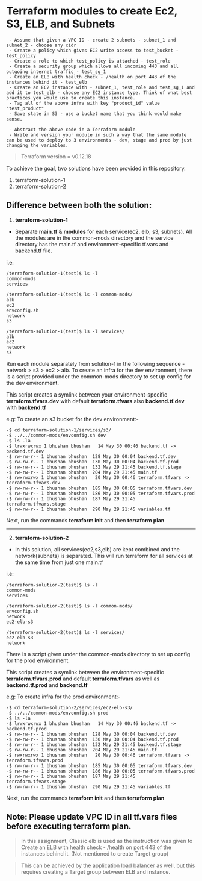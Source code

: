 # Terraform modules to create Ec2, S3, ELB, and Subnets
```- Create an s3 bucket - test_bucket
 - Assume that given a VPC ID - create 2 subnets - subnet_1 and subnet_2 - choose any cidr
 - Create a policy which gives EC2 write access to test_bucket - test_policy
 - Create a role to which test_policy is attached - test_role
 - Create a security group which allows all incoming 443 and all outgoing internet traffic - test_sg_1
 - Create an ELB with health check - /health on port 443 of the instances behind it - test_elb
 - Create an EC2 instance with - subnet_1, test_role and test_sg_1 and add it to test_elb - choose any EC2 instance type. Think of what best practices you would use to create this instance.
 - Tag all of the above infra with key "product_id" value "test_product"
 - Save state in S3 - use a bucket name that you think would make sense.

 - Abstract the above code in a Terraform module
 - Write and version your module in such a way that the same module can be used to deploy to 3 environments - dev, stage and prod by just changing the variables.
```
>Terraform version = v0.12.18

To achieve the goal, two solutions have been provided in this repository.
1. terraform-solution-1
2. terraform-solution-2

## Difference between both the solution:
1. **terraform-solution-1**
- Separate **main.tf** & **modules** for each service(ec2, elb, s3, subnets). All the modules are in the common-mods directory and the service directory has the main.tf and environment-specific tf.vars and backend.tf file.

 i.e:
```
/terraform-solution-1(test)$ ls -l
common-mods
services

/terraform-solution-1(test)$ ls -l common-mods/
alb
ec2
envconfig.sh
network
s3

/terraform-solution-1(test)$ ls -l services/
alb
ec2
network
s3
```

Run each module separately from solution-1 in the following sequence - network > s3 > ec2 > alb.
To create an infra for the dev environment, there is a script provided under the common-mods directory to set up config for the dev environment.

This script creates a symlink between your environment-specific **terraform.tfvars.dev** with default **terraform.tfvars** also **backend.tf.dev** with **backend.tf**

e.g: To create an s3 bucket for the dev environment:-
```
-$ cd terraform-solution-1/services/s3/
-$ ../../common-mods/envconfig.sh dev
-$ ls -la
-$ lrwxrwxrwx 1 bhushan bhushan   14 May 30 00:46 backend.tf -> backend.tf.dev
-$ rw-rw-r-- 1 bhushan bhushan  128 May 30 00:04 backend.tf.dev
-$ rw-rw-r-- 1 bhushan bhushan  130 May 30 00:04 backend.tf.prod
-$ rw-rw-r-- 1 bhushan bhushan  132 May 29 21:45 backend.tf.stage
-$ rw-rw-r-- 1 bhushan bhushan  204 May 29 21:45 main.tf
-$ rwxrwxrwx 1 bhushan bhushan   20 May 30 00:46 terraform.tfvars -> terraform.tfvars.dev
-$ rw-rw-r-- 1 bhushan bhushan  185 May 30 00:05 terraform.tfvars.dev
-$ rw-rw-r-- 1 bhushan bhushan  186 May 30 00:05 terraform.tfvars.prod
-$ rw-rw-r-- 1 bhushan bhushan  187 May 29 21:45 terraform.tfvars.stage
-$ rw-rw-r-- 1 bhushan bhushan  290 May 29 21:45 variables.tf
```

Next, run the commands **terraform init** and then **terraform plan**

------------------------------------------------------------------------------

2. **terraform-solution-2**
- In this solution, all services(ec2,s3,elb) are kept combined and the network(subnets) is separated. This will run terraform for all services at the same time from just one main.tf

 i.e:
```
/terraform-solution-2(test)$ ls -l
common-mods
services

/terraform-solution-2(test)$ ls -l common-mods/
envconfig.sh
network
ec2-elb-s3

/terraform-solution-2(test)$ ls -l services/
ec2-elb-s3
network
```

There is a script given under the common-mods directory to set up config for the prod environment.

This script creates a symlink between the environment-specific **terraform.tfvars.prod** and default **terraform.tfvars** as well as **backend.tf.prod** and **backend.tf**

e.g: To create infra for the prod environment:-
```
-$ cd terraform-solution-2/services/ec2-elb-s3/
-$ ../../common-mods/envconfig.sh prod
-$ ls -la
-$ lrwxrwxrwx 1 bhushan bhushan   14 May 30 00:46 backend.tf -> backend.tf.prod
-$ rw-rw-r-- 1 bhushan bhushan  128 May 30 00:04 backend.tf.dev
-$ rw-rw-r-- 1 bhushan bhushan  130 May 30 00:04 backend.tf.prod
-$ rw-rw-r-- 1 bhushan bhushan  132 May 29 21:45 backend.tf.stage
-$ rw-rw-r-- 1 bhushan bhushan  204 May 29 21:45 main.tf
-$ rwxrwxrwx 1 bhushan bhushan   20 May 30 00:46 terraform.tfvars -> terraform.tfvars.prod
-$ rw-rw-r-- 1 bhushan bhushan  185 May 30 00:05 terraform.tfvars.dev
-$ rw-rw-r-- 1 bhushan bhushan  186 May 30 00:05 terraform.tfvars.prod
-$ rw-rw-r-- 1 bhushan bhushan  187 May 29 21:45 terraform.tfvars.stage
-$ rw-rw-r-- 1 bhushan bhushan  290 May 29 21:45 variables.tf
```

Next, run the commands **terraform init** and then **terraform plan**

## Note: Please update VPC ID in all tf.vars files before executing terraform plan.

>In this assignment, Classic elb is used as the instruction was given to Create an ELB with health check - /health on port 443 of the instances behind it. (Not mentioned to create Target group)

> This can be achieved by the application load balancer as well, but this requires creating a Target group between ELB and instance.
